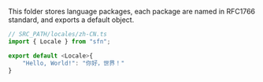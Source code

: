 This folder stores language packages, each package are named in RFC1766 standard,
and exports a default object.

```typescript
// SRC_PATH/locales/zh-CN.ts
import { Locale } from "sfn";

export default <Locale>{
    "Hello, World!": "你好，世界！"
}
```
